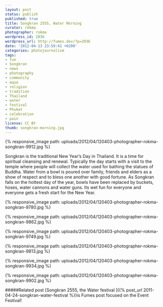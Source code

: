 ```yaml
---
layout: post
status: publish
published: true
title: Songkran 2555, Water Morning
curator: rokma
photographer: rokma
wordpress_id: 2036
wordpress_url: http://fumes.dev/?p=2036
date: '2012-04-13 23:59:41 +0200'
categories: photojournalism
tags:
- fun
- Songkran
- news
- photography
- community
- aqua
- religion
- tradition
- Thailand
- water
- festival
- Phuket
- celebration
- pain
license: CC BY
thumb: songkran-morning.jpg
---
```



{% responsive_image path: uploads/2012/04/120403-photographer-rokma-songkran-9912.jpg %}

Songkran is the traditional New Year&rsquo;s Day in Thailand. It is a time for spiritual cleansing and renewal. Typically the day starts with a visit to the temple where people will collect the water used for bathing the statues of Buddha. Water from a bowl is poured over family, friends and elders as a show of respect and to bless one another with good fortune. As Songkran falls on the hottest day of the year, bowls have been replaced by buckets, hoses, water cannons and water guns. Its wet fun for everyone and everyone gets a fresh start for the New Year. 

{% responsive_image path: uploads/2012/04/120403-photographer-rokma-songkran-9780.jpg %}

{% responsive_image path: uploads/2012/04/120403-photographer-rokma-songkran-9862.jpg %}

{% responsive_image path: uploads/2012/04/120403-photographer-rokma-songkran-9749.jpg %}

{% responsive_image path: uploads/2012/04/120403-photographer-rokma-songkran-9813.jpg %}

{% responsive_image path: uploads/2012/04/120403-photographer-rokma-songkran-9934.jpg %}

{% responsive_image path: uploads/2012/04/120403-photographer-rokma-songkran-9902.jpg %}



#####Related post
[Songkran 2555, the Water festival ]({% post_url 2011-04-24-songkran-water-festival %})is Fumes post focused on the Event Festival! 
